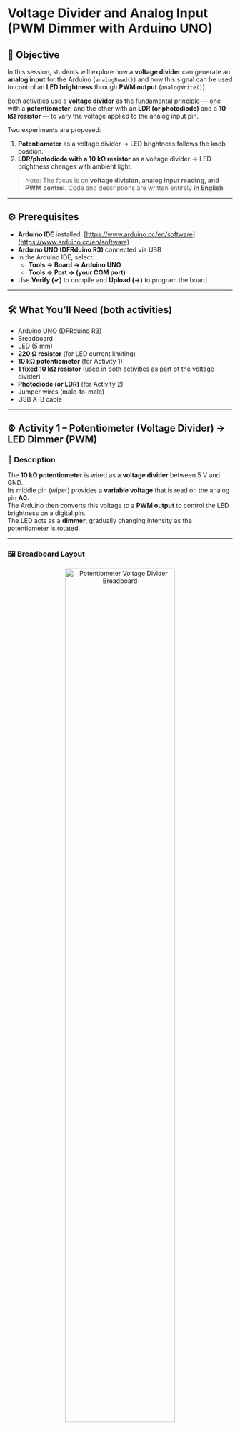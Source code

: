 # Voltage Divider and Analog Input (PWM Dimmer with Arduino UNO)

## 🎯 Objective

In this session, students will explore how a **voltage divider** can generate an **analog input** for the Arduino (`analogRead()`) and how this signal can be used to control an **LED brightness** through **PWM output** (`analogWrite()`).  

Both activities use a **voltage divider** as the fundamental principle — one with a **potentiometer**, and the other with an **LDR (or photodiode)** and a **10 kΩ resistor** — to vary the voltage applied to the analog input pin.

Two experiments are proposed:

1. **Potentiometer** as a voltage divider → LED brightness follows the knob position.  
2. **LDR/photodiode with a 10 kΩ resistor** as a voltage divider → LED brightness changes with ambient light.  

> Note: The focus is on **voltage division, analog input reading, and PWM control**. Code and descriptions are written entirely **in English**.

---

## ⚙️ Prerequisites

- **Arduino IDE** installed: [https://www.arduino.cc/en/software](https://www.arduino.cc/en/software)  
- **Arduino UNO (DFRduino R3)** connected via USB  
- In the Arduino IDE, select:  
  - **Tools → Board → Arduino UNO**  
  - **Tools → Port → (your COM port)**  
- Use **Verify (✓)** to compile and **Upload (→)** to program the board.  

---

## 🛠️ What You’ll Need (both activities)

- Arduino UNO (DFRduino R3)  
- Breadboard  
- LED (5 mm)  
- **220 Ω resistor** (for LED current limiting)  
- **10 kΩ potentiometer** (for Activity 1)  
- **1 fixed 10 kΩ resistor** (used in both activities as part of the voltage divider)  
- **Photodiode (or LDR)** (for Activity 2)  
- Jumper wires (male-to-male)  
- USB A–B cable  

---

## ⚙️ Activity 1 – Potentiometer (Voltage Divider) → LED Dimmer (PWM)

### 📘 Description

The **10 kΩ potentiometer** is wired as a **voltage divider** between 5 V and GND.  
Its middle pin (wiper) provides a **variable voltage** that is read on the analog pin **A0**.  
The Arduino then converts this voltage to a **PWM output** to control the LED brightness on a digital pin.  
The LED acts as a **dimmer**, gradually changing intensity as the potentiometer is rotated.

---

### 🖼️ Breadboard Layout

<p align="center">
  <img src="../../lesson_images/week_02_activity_02_voltage_divider_potentiometer_breadboard.png" alt="Potentiometer Voltage Divider Breadboard" width="70%">
</p>

### ⚙️ Circuit Diagram

<p align="center">
  <img src="../../lesson_images/week_02_activity_02_voltage_divider_potentiometer_diagram.png" alt="Potentiometer Voltage Divider Diagram" width="70%">
</p>

---

### 💻 Arduino Sketch

👉 **Open:** [week_02_activity_02_voltage_divider_potentiometer.ino](../programs/week_02_activity_02_voltage_divider_potentiometer/week_02_activity_02_voltage_divider_potentiometer.ino)

**What the code does:**
- Reads the potentiometer voltage using `analogRead(A0)` (range 0–1023).  
- Scales this value to match the PWM output range (0–255).  
- Writes the scaled value to the LED pin using `analogWrite(ledPin, value)`.  

---

### 🔍 Expected Behavior

- Rotating the potentiometer changes the **voltage on A0**, and the LED brightness varies **smoothly**.  
- When the potentiometer is at one end, the LED is **off**; at the opposite end, it is **fully on**.  
- The student observes how the **voltage divider** produces a proportional voltage that drives the **PWM output**.

---

## ⚙️ Activity 2 – Photodiode (Voltage Divider) → Light-Responsive LED Dimmer

### 📘 Description

In this activity, the potentiometer is replaced by an **Photodiode (or LDR)** and a **10 kΩ resistor**, forming another **voltage divider**.  

As the light intensity changes, the photodiode’s current changes accordingly. This varying current creates a proportional voltage across the 10 kΩ resistor, which the Arduino reads on A0.
The code then converts this analog value into a PWM signal to control the LED brightness.
Depending on the circuit wiring or the software logic, the LED can **brighter in the dark** or **brighter in the light**.

> 💡 Tip: Swapping the photodiode and fixed resistor positions in the voltage divider, or inverting the mapping logic in the code, will reverse the LED behavior. **Warning**: the photodiode operates in reverse bias — its anode (longer lead, positive side)should go to GND, and its cathode (shorter lead, marked side) to +5 V.

---

### 🖼️ Breadboard Layout

<p align="center">
  <img src="../../lesson_images/week_02_activity_02_voltage_divider_photodiode_breadboard.png" alt="Photodiode LED Breadboard" width="70%">
</p>

### ⚙️ Circuit Diagram

<p align="center">
  <img src="../../lesson_images/week_02_activity_02_voltage_divider_photodiode_diagram.png" alt="Photodiode LED Circuit Diagram" width="70%">
</p>

---

### 💻 Arduino Sketch

👉 **Open:** [week_02_activity_02_voltage_divider_photodiode.ino](../programs/week_02_activity_02_voltage_divider_photodiode/week_02_activity_02_voltage_divider_photodiode.ino)

**What the code does:**
- Reads the analog input from `A0` (LDR voltage).  
- Converts the value to a PWM duty cycle for LED brightness.  

### 🔍 Expected Behavior

- When the light on the photodiodo changes, the LED brightness changes continuously.

---

## 🧠 Learning Outcome

After completing these activities, students will:

- Understand and build voltage divider circuits (potentiometer and photodiode + resistor).  
- Observe how analog voltage levels are converted into PWM output brightness.  
- Use analogRead() and analogWrite() to connect sensors and actuators.  
- Explore how changes in light or voltage produce a smooth analog-to-digital control.

---

## 🙏 Acknowledgment

These hands-on exercises are inspired by the  
🎥 [*Arduino Hero to Zero* YouTube playlist by Sanjin Dedić](https://www.youtube.com/playlist?list=PL_92WMXSLe_86NTWf0nchm-EmQIwccEye),  
which serves as the foundation for practical experimentation in this laboratory module.



